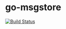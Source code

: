 go-msgstore
===========

[![Build Status](https://travis-ci.org/mgatny/go-msgstore.svg?branch=master)](https://travis-ci.org/mgatny/go-msgstore)


